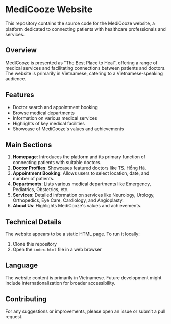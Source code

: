 # MediCooze Website

This repository contains the source code for the MediCooze website, a platform dedicated to connecting patients with healthcare professionals and services.

## Overview

MediCooze is presented as "The Best Place to Heal", offering a range of medical services and facilitating connections between patients and doctors. The website is primarily in Vietnamese, catering to a Vietnamese-speaking audience.

## Features

- Doctor search and appointment booking
- Browse medical departments
- Information on various medical services
- Highlights of key medical facilities
- Showcase of MediCooze's values and achievements

## Main Sections

1. **Homepage**: Introduces the platform and its primary function of connecting patients with suitable doctors.
2. **Doctor Profiles**: Showcases featured doctors like TS. Hồng Hà.
3. **Appointment Booking**: Allows users to select location, date, and number of patients.
4. **Departments**: Lists various medical departments like Emergency, Pediatrics, Obstetrics, etc.
5. **Services**: Detailed information on services like Neurology, Urology, Orthopedics, Eye Care, Cardiology, and Angioplasty.
6. **About Us**: Highlights MediCooze's values and achievements.

## Technical Details

The website appears to be a static HTML page. To run it locally:

1. Clone this repository
2. Open the `index.html` file in a web browser

## Language

The website content is primarily in Vietnamese. Future development might include internationalization for broader accessibility.

## Contributing

For any suggestions or improvements, please open an issue or submit a pull request.

